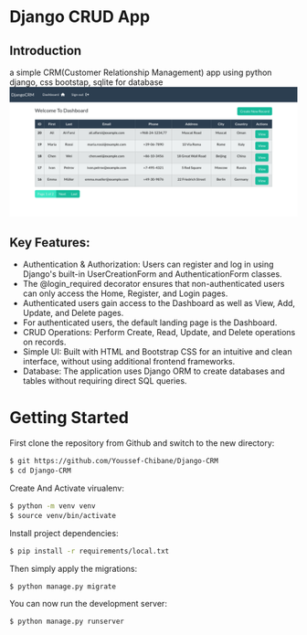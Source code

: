 # Django CRUD App

## Introduction

a simple CRM(Customer Relationship Management) app using python django, css bootstap, sqlite for database
![CRM-DEMO](./assets/Screenshot%202024-12-21%20at%2008-55-50%20Django-CRM.png)

## Key Features:

- Authentication & Authorization:
Users can register and log in using Django's built-in UserCreationForm and AuthenticationForm classes.
- The @login_required decorator ensures that non-authenticated users can only access the Home, 
Register, and Login pages.
- Authenticated users gain access to the Dashboard as well as View, Add, Update, and Delete pages.
- For authenticated users, the default landing page is the Dashboard.
- CRUD Operations:
Perform Create, Read, Update, and Delete operations on records.
- Simple UI:
Built with HTML and Bootstrap CSS for an intuitive and clean interface, without using additional frontend frameworks.
- Database:
The application uses Django ORM to create databases and tables without requiring direct SQL queries.


# Getting Started

First clone the repository from Github and switch to the new directory:

```sh
$ git https://github.com/Youssef-Chibane/Django-CRM
$ cd Django-CRM
```

Create And Activate virualenv:

```sh
$ python -m venv venv
$ source venv/bin/activate
```  
    
Install project dependencies:

```sh
$ pip install -r requirements/local.txt
```  
    
Then simply apply the migrations:

```sh
$ python manage.py migrate
```   

You can now run the development server:

```sh
$ python manage.py runserver
```
